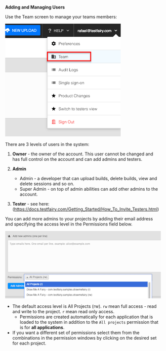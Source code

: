 **Adding and Managing Users**

Use the Team screen to manage your teams members:

![team menu](/img/app/team-menu.png)

There are 3 levels of users in the system:
1. **Owner**  - the owner of the account. This user cannot be changed and has full control on the account and can add admins and testers.

2. **Admin**
   - Admin - a developer that can upload builds, delete builds, view and delete sessions and so on. 
   - Super Admin - on top of admin abilities can add other admins to the account.
3. **Tester** - see here: (https://docs.testfairy.com/Getting_Started/How_To_Invite_Testers.html)

You can add more admins to your projects by adding their email address and specifying the access level in the Permissions field below. 


![ alt add-admins](/img/app/add-admins.png)

- The default access level is All Projects (rw). `rw` mean full access - read and write to the project. `r` mean read only access.
     * Permissions are created automatically for each application that is loaded to the system in addition to the `All projects` permission that is for **all applications**.
- If you want a different set of permissions select them from the combinations in the permission windows by clicking on the desired set for each project.
